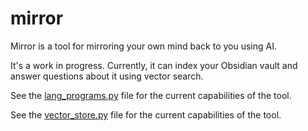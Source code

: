 # mirror

Mirror is a tool for mirroring your own mind back to you using AI.

It's a work in progress. Currently, it can index your Obsidian vault and answer questions about it using vector search.

See the [lang_programs.py](lang_programs.py) file for the current capabilities of the tool.

See the [vector_store.py](vector_store.py) file for the current capabilities of the tool.

